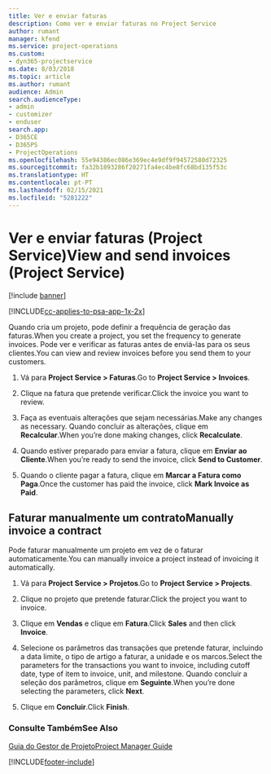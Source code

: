 ```yaml
---
title: Ver e enviar faturas
description: Como ver e enviar faturas no Project Service
author: rumant
manager: kfend
ms.service: project-operations
ms.custom:
- dyn365-projectservice
ms.date: 8/03/2018
ms.topic: article
ms.author: rumant
audience: Admin
search.audienceType:
- admin
- customizer
- enduser
search.app:
- D365CE
- D365PS
- ProjectOperations
ms.openlocfilehash: 55e94386ec086e369ec4e9df9f94572580d72325
ms.sourcegitcommit: fa32b1893286f20271fa4ec4be8fc68bd135f53c
ms.translationtype: HT
ms.contentlocale: pt-PT
ms.lasthandoff: 02/15/2021
ms.locfileid: "5281222"
---
```

# <a name="view-and-send-invoices-project-service"></a><span data-ttu-id="07c52-103">Ver e enviar faturas (Project Service)</span><span class="sxs-lookup"><span data-stu-id="07c52-103">View and send invoices (Project Service)</span></span>

[!include [banner](../includes/psa-now-project-operations.md)]

[!INCLUDE[cc-applies-to-psa-app-1x-2x](../includes/cc-applies-to-psa-app-1x-2x.md)]

<span data-ttu-id="07c52-104">Quando cria um projeto, pode definir a frequência de geração das faturas.</span><span class="sxs-lookup"><span data-stu-id="07c52-104">When you create a project, you set the frequency to generate invoices.</span></span> <span data-ttu-id="07c52-105">Pode ver e verificar as faturas antes de enviá-las para os seus clientes.</span><span class="sxs-lookup"><span data-stu-id="07c52-105">You can view and review invoices before you send them to your customers.</span></span>  
  
1.  <span data-ttu-id="07c52-106">Vá para **Project Service > Faturas**.</span><span class="sxs-lookup"><span data-stu-id="07c52-106">Go to **Project Service > Invoices**.</span></span>  
  
2.  <span data-ttu-id="07c52-107">Clique na fatura que pretende verificar.</span><span class="sxs-lookup"><span data-stu-id="07c52-107">Click the invoice you want to review.</span></span>  
  
3.  <span data-ttu-id="07c52-108">Faça as eventuais alterações que sejam necessárias.</span><span class="sxs-lookup"><span data-stu-id="07c52-108">Make any changes as necessary.</span></span> <span data-ttu-id="07c52-109">Quando concluir as alterações, clique em **Recalcular**.</span><span class="sxs-lookup"><span data-stu-id="07c52-109">When you’re done making changes, click **Recalculate**.</span></span>  
  
4.  <span data-ttu-id="07c52-110">Quando estiver preparado para enviar a fatura, clique em **Enviar ao Cliente**.</span><span class="sxs-lookup"><span data-stu-id="07c52-110">When you’re ready to send the invoice, click **Send to Customer**.</span></span>  
  
5.  <span data-ttu-id="07c52-111">Quando o cliente pagar a fatura, clique em **Marcar a Fatura como Paga**.</span><span class="sxs-lookup"><span data-stu-id="07c52-111">Once the customer has paid the invoice, click **Mark Invoice as Paid**.</span></span>  
  
## <a name="manually-invoice-a-contract"></a><span data-ttu-id="07c52-112">Faturar manualmente um contrato</span><span class="sxs-lookup"><span data-stu-id="07c52-112">Manually invoice a contract</span></span>  
 <span data-ttu-id="07c52-113">Pode faturar manualmente um projeto em vez de o faturar automaticamente.</span><span class="sxs-lookup"><span data-stu-id="07c52-113">You can manually invoice a project instead of invoicing it automatically.</span></span>  
  
1.  <span data-ttu-id="07c52-114">Vá para **Project Service > Projetos**.</span><span class="sxs-lookup"><span data-stu-id="07c52-114">Go to **Project Service > Projects**.</span></span>  
  
2.  <span data-ttu-id="07c52-115">Clique no projeto que pretende faturar.</span><span class="sxs-lookup"><span data-stu-id="07c52-115">Click the project you want to invoice.</span></span>  
  
3.  <span data-ttu-id="07c52-116">Clique em **Vendas** e clique em **Fatura**.</span><span class="sxs-lookup"><span data-stu-id="07c52-116">Click **Sales** and then click **Invoice**.</span></span>  
  
4.  <span data-ttu-id="07c52-117">Selecione os parâmetros das transações que pretende faturar, incluindo a data limite, o tipo de artigo a faturar, a unidade e os marcos.</span><span class="sxs-lookup"><span data-stu-id="07c52-117">Select the parameters for the transactions you want to invoice, including cutoff date, type of item to invoice, unit, and milestone.</span></span> <span data-ttu-id="07c52-118">Quando concluir a seleção dos parâmetros, clique em **Seguinte**.</span><span class="sxs-lookup"><span data-stu-id="07c52-118">When you’re done selecting the parameters, click **Next**.</span></span>  
  
5.  <span data-ttu-id="07c52-119">Clique em **Concluir**.</span><span class="sxs-lookup"><span data-stu-id="07c52-119">Click **Finish**.</span></span>  
  
### <a name="see-also"></a><span data-ttu-id="07c52-120">Consulte Também</span><span class="sxs-lookup"><span data-stu-id="07c52-120">See Also</span></span>  
 [<span data-ttu-id="07c52-121">Guia do Gestor de Projeto</span><span class="sxs-lookup"><span data-stu-id="07c52-121">Project Manager Guide</span></span>](../psa/project-manager-guide.md)


[!INCLUDE[footer-include](../includes/footer-banner.md)]